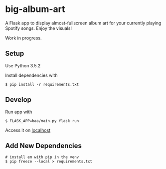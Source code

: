 # big-album-art
A Flask app to display almost-fullscreen album art for your currently playing Spotify songs. Enjoy the visuals!

Work in progress.

## Setup
Use Python 3.5.2

Install dependencies with
```
$ pip install -r requirements.txt
```

## Develop

Run app with 
```
$ FLASK_APP=baa/main.py flask run
```

Access it on [localhost](localhost:5000)

## Add New Dependencies

```
# install em with pip in the venv
$ pip freeze --local > requirements.txt
```
